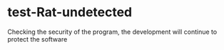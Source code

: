# test-Rat-undetected

Checking the security of the program, the development will continue to protect the software
